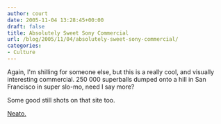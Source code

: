 ```yaml
---
author: court
date: 2005-11-04 13:28:45+00:00
draft: false
title: Absolutely Sweet Sony Commercial
url: /blog/2005/11/04/absolutely-sweet-sony-commercial/
categories:
- Culture
---
```


Again, I'm shilling for someone else, but this is a really cool, and visually interesting commercial.  250 000 superballs dumped onto a hill in San Francisco in super slo-mo, need I say more?

Some good still shots on that site too.

[Neato.](http://www.bravia-advert.com)

